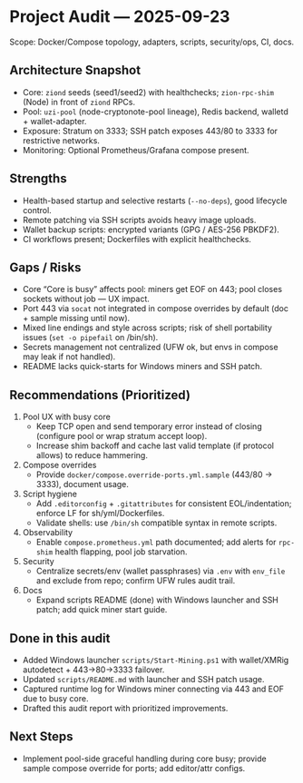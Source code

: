 # Project Audit — 2025-09-23

Scope: Docker/Compose topology, adapters, scripts, security/ops, CI, docs.

## Architecture Snapshot
- Core: `ziond` seeds (seed1/seed2) with healthchecks; `zion-rpc-shim` (Node) in front of `ziond` RPCs.
- Pool: `uzi-pool` (node-cryptonote-pool lineage), Redis backend, walletd + wallet-adapter.
- Exposure: Stratum on 3333; SSH patch exposes 443/80 to 3333 for restrictive networks.
- Monitoring: Optional Prometheus/Grafana compose present.

## Strengths
- Health-based startup and selective restarts (`--no-deps`), good lifecycle control.
- Remote patching via SSH scripts avoids heavy image uploads.
- Wallet backup scripts: encrypted variants (GPG / AES-256 PBKDF2).
- CI workflows present; Dockerfiles with explicit healthchecks.

## Gaps / Risks
- Core “Core is busy” affects pool: miners get EOF on 443; pool closes sockets without job — UX impact.
- Port 443 via `socat` not integrated in compose overrides by default (doc + sample missing until now).
- Mixed line endings and style across scripts; risk of shell portability issues (`set -o pipefail` on /bin/sh).
- Secrets management not centralized (UFW ok, but envs in compose may leak if not handled).
- README lacks quick-starts for Windows miners and SSH patch.

## Recommendations (Prioritized)
1) Pool UX with busy core
   - Keep TCP open and send temporary error instead of closing (configure pool or wrap stratum accept loop).
   - Increase shim backoff and cache last valid template (if protocol allows) to reduce hammering.
2) Compose overrides
   - Provide `docker/compose.override-ports.yml.sample` (443/80 → 3333), document usage.
3) Script hygiene
   - Add `.editorconfig` + `.gitattributes` for consistent EOL/indentation; enforce LF for sh/yml/Dockerfiles.
   - Validate shells: use `/bin/sh` compatible syntax in remote scripts.
4) Observability
   - Enable `compose.prometheus.yml` path documented; add alerts for `rpc-shim` health flapping, pool job starvation.
5) Security
   - Centralize secrets/env (wallet passphrases) via `.env` with `env_file` and exclude from repo; confirm UFW rules audit trail.
6) Docs
   - Expand scripts README (done) with Windows launcher and SSH patch; add quick miner start guide.

## Done in this audit
- Added Windows launcher `scripts/Start-Mining.ps1` with wallet/XMRig autodetect + 443→80→3333 failover.
- Updated `scripts/README.md` with launcher and SSH patch usage.
- Captured runtime log for Windows miner connecting via 443 and EOF due to busy core.
- Drafted this audit report with prioritized improvements.

## Next Steps
- Implement pool-side graceful handling during core busy; provide sample compose override for ports; add editor/attr configs.
